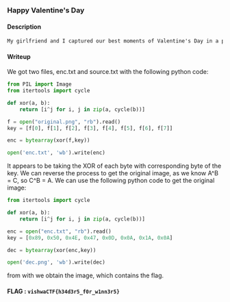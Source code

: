 ### Happy Valentine's Day
#### Description
```txt
My girlfriend and I captured our best moments of Valentine's Day in a portable graphics network. But unfortunately I am not able to open it as I accidentally ended up encrypting it. Can you help me get my memories back?
```

#### Writeup
We got two files, enc.txt and source.txt with the following python code:
```py
from PIL import Image
from itertools import cycle

def xor(a, b):
    return [i^j for i, j in zip(a, cycle(b))]

f = open("original.png", "rb").read()
key = [f[0], f[1], f[2], f[3], f[4], f[5], f[6], f[7]]

enc = bytearray(xor(f,key))

open('enc.txt', 'wb').write(enc)
```

It appears to be taking the XOR of each byte with corresponding byte of the key. We can reverse the process to get the original image, as we know A^B = C, so C^B = A. We can use the following python code to get the original image:

```py
from itertools import cycle

def xor(a, b):
    return [i^j for i, j in zip(a, cycle(b))]

enc = open("enc.txt", "rb").read()
key = [0x89, 0x50, 0x4E, 0x47, 0x0D, 0x0A, 0x1A, 0x0A]

dec = bytearray(xor(enc,key))

open('dec.png', 'wb').write(dec)
```

from with we obtain the image, which contains the flag.

#### FLAG : `vishwaCTF{h34d3r5_f0r_w1nn3r5}`